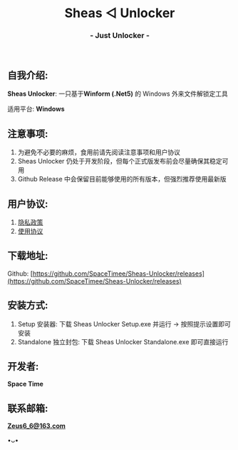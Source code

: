 <h1 align="center">Sheas ◁ Unlocker</h1>
<h3 align="center">- Just Unlocker -</h3>
</br>

## 自我介绍:
**Sheas Unlocker**: 一只基于**Winform (.Net5)** 的 Windows 外来文件解锁定工具

适用平台: **Windows**

## 注意事项:
1. 为避免不必要的麻烦，食用前请先阅读注意事项和用户协议
2. Sheas Unlocker 仍处于开发阶段，但每个正式版发布前会尽量确保其稳定可用
3. Github Release 中会保留目前能够使用的所有版本，但强烈推荐使用最新版

## 用户协议:
1. [隐私政策](https://thoughts.teambition.com/share/62215b3f8ecda0004135fa83#title=Sheas_Unlocker_隐私政策)
2. [使用协议](https://thoughts.teambition.com/share/62215bb80afc380041785103#title=Sheas_Unlocker_使用协议)

## 下载地址:
Github: [https://github.com/SpaceTimee/Sheas-Unlocker/releases](https://github.com/SpaceTimee/Sheas-Unlocker/releases)

## 安装方式:
1. Setup 安装器: 下载 Sheas Unlocker Setup.exe 并运行 -> 按照提示设置即可安装
2. Standalone 独立封包: 下载 Sheas Unlocker Standalone.exe 即可直接运行

## 开发者:
**Space Time**

## 联系邮箱:
**Zeus6_6@163.com**

•ᴗ•
